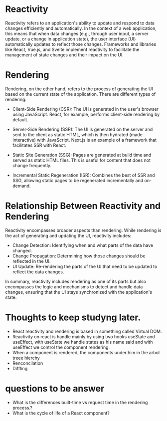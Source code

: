 # Reactivity

Reactivity refers to an application's ability to update and respond to data changes efficiently and automatically. In the context of a web application, this means that when data changes (e.g., through user input, a server update, or a change in application state), the user interface (UI) automatically updates to reflect those changes. Frameworks and libraries like React, Vue.js, and Svelte implement reactivity to facilitate the management of state changes and their impact on the UI.

# Rendering

Rendering, on the other hand, refers to the process of generating the UI based on the current state of the application. There are different types of rendering:

- Client-Side Rendering (CSR): The UI is generated in the user's browser using JavaScript. React, for example, performs client-side rendering by default.

- Server-Side Rendering (SSR): The UI is generated on the server and sent to the client as static HTML, which is then hydrated (made interactive) with JavaScript. Next.js is an example of a framework that facilitates SSR with React.

- Static Site Generation (SSG): Pages are generated at build time and served as static HTML files. This is useful for content that does not change frequently.

- Incremental Static Regeneration (ISR): Combines the best of SSR and SSG, allowing static pages to be regenerated incrementally and on-demand.

# Relationship Between Reactivity and Rendering

Reactivity encompasses broader aspects than rendering. While rendering is the act of generating and updating the UI, reactivity includes:

- Change Detection: Identifying when and what parts of the data have changed.
- Change Propagation: Determining how those changes should be reflected in the UI.
- UI Update: Re-rendering the parts of the UI that need to be updated to reflect the data changes.

In summary, reactivity includes rendering as one of its parts but also encompasses the logic and mechanisms to detect and handle data changes, ensuring that the UI stays synchronized with the application's state.

# Thoughts to keep studyng later.

- React reactivity and rendering is based in something called Virtual DOM.
- Reactivity on react is handle mainly by using two hooks useState and useEffect,
  with useState we handle states as his name said and with useEffect we control the component rendering.
- When a component is rendered, the components under him in the arbol treee hierchy
- Renconcilation
- Diffting

# questions to be answer

- What is the differences built-time vs request time in the rendering process.?
- What is the cycle of life of a React component?

